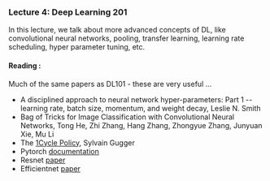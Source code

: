 ### Lecture 4: Deep Learning 201
In this lecture, we talk about more advanced concepts of DL, like convolutional neural networks, pooling, transfer learning, learning rate scheduling, hyper parameter tuning, etc. 

#### Reading :
Much of the same papers as DL101 - these are very useful ...
-  A disciplined approach to neural network hyper-parameters: Part 1 -- learning rate, batch size, momentum, and weight decay, Leslie N. Smith  
-  Bag of Tricks for Image Classification with Convolutional Neural Networks, Tong He, Zhi Zhang, Hang Zhang, Zhongyue Zhang, Junyuan Xie, Mu Li  
-  The [1Cycle Policy](https://sgugger.github.io/the-1cycle-policy.html), Sylvain Gugger  
-  Pytorch [documentation](https://pytorch.org/docs/stable/index.html ) 
-  Resnet [paper](https://arxiv.org/abs/1512.03385)
-  Efficientnet [paper](https://arxiv.org/abs/1905.11946)
